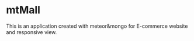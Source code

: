 # mtMall
This is an application created with meteor&amp;mongo for E-commerce website and responsive view.
